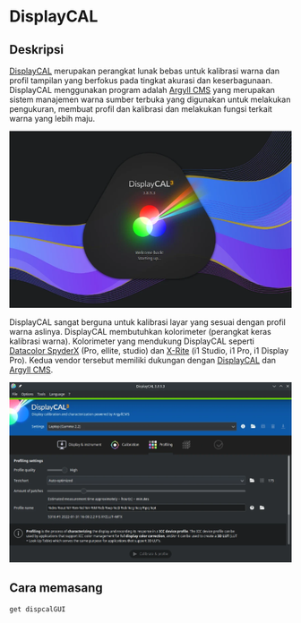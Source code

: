 # DisplayCAL

## Deskripsi

[DisplayCAL] merupakan perangkat lunak bebas untuk kalibrasi warna dan profil tampilan yang berfokus pada tingkat akurasi dan keserbagunaan. DisplayCAL menggunakan program adalah [Argyll CMS] yang merupakan sistem manajemen warna sumber terbuka yang digunakan untuk melakukan pengukuran, membuat profil dan kalibrasi dan melakukan fungsi terkait warna yang lebih maju.

![DisplayCAL LangitKetujuh OS](../../media/image/displaycal-langitketujuh-id-1.webp)

DisplayCAL sangat berguna untuk kalibrasi layar yang sesuai dengan profil warna aslinya. DisplayCAL membutuhkan kolorimeter (perangkat keras kalibrasi warna). Kolorimeter yang mendukung DisplayCAL seperti [Datacolor SpyderX] (Pro, ellite, studio) dan [X-Rite] (i1 Studio, i1 Pro, i1 Display Pro). Kedua vendor tersebut memiliki dukungan dengan [DisplayCAL] dan [Argyll CMS].

![DisplayCAL LangitKetujuh OS](../../media/image/displaycal-langitketujuh-id-2.webp)

## Cara memasang

```
get dispcalGUI
```

[DisplayCAL]:https://displaycal.net/
[Argyll CMS]:http://www.argyllcms.com/
[Datacolor SpyderX]:https://spyderx.datacolor.com/
[X-Rite]:https://www.xrite.com/
